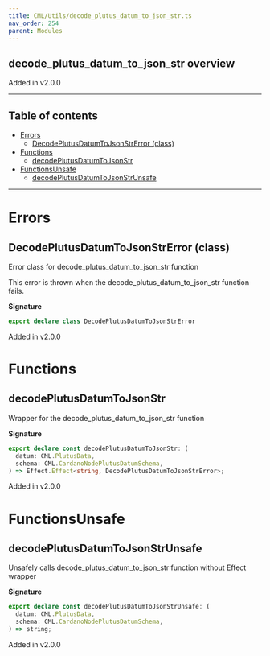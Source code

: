 ```yaml
---
title: CML/Utils/decode_plutus_datum_to_json_str.ts
nav_order: 254
parent: Modules
---
```


## decode_plutus_datum_to_json_str overview

Added in v2.0.0

---

<h2 class="text-delta">Table of contents</h2>

- [Errors](#errors)
  - [DecodePlutusDatumToJsonStrError (class)](#decodeplutusdatumtojsonstrerror-class)
- [Functions](#functions)
  - [decodePlutusDatumToJsonStr](#decodeplutusdatumtojsonstr)
- [FunctionsUnsafe](#functionsunsafe)
  - [decodePlutusDatumToJsonStrUnsafe](#decodeplutusdatumtojsonstrunsafe)

---

# Errors

## DecodePlutusDatumToJsonStrError (class)

Error class for decode_plutus_datum_to_json_str function

This error is thrown when the decode_plutus_datum_to_json_str function fails.

**Signature**

```ts
export declare class DecodePlutusDatumToJsonStrError
```

Added in v2.0.0

# Functions

## decodePlutusDatumToJsonStr

Wrapper for the decode_plutus_datum_to_json_str function

**Signature**

```ts
export declare const decodePlutusDatumToJsonStr: (
  datum: CML.PlutusData,
  schema: CML.CardanoNodePlutusDatumSchema,
) => Effect.Effect<string, DecodePlutusDatumToJsonStrError>;
```

Added in v2.0.0

# FunctionsUnsafe

## decodePlutusDatumToJsonStrUnsafe

Unsafely calls decode_plutus_datum_to_json_str function without Effect wrapper

**Signature**

```ts
export declare const decodePlutusDatumToJsonStrUnsafe: (
  datum: CML.PlutusData,
  schema: CML.CardanoNodePlutusDatumSchema,
) => string;
```

Added in v2.0.0
